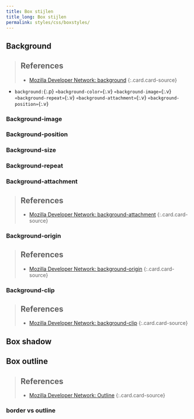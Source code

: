 ```yaml
---
title: Box stijlen
title_long: Box stijlen
permalink: styles/css/boxstyles/
---
```


Background
----------


> References
> ---
> - [Mozilla Developer Network: background](https://developer.mozilla.org/nl/docs/Web/CSS/background)
{:.card.card-source}

- `background:`{:.p} `«background-color»`{:.v} `«background-image»`{:.v} `«background-repeat»`{:.v} `«background-attachment»`{:.v} `«background-position»`{:.v}

### Background-image

### Background-position

### Background-size

### Background-repeat

### Background-attachment


> References
> ---
> - [Mozilla Developer Network: background-attachment](https://developer.mozilla.org/en-US/docs/Web/CSS/background-attachment)
{:.card.card-source}

### Background-origin

> References
> ---
> - [Mozilla Developer Network: background-origin](https://developer.mozilla.org/en-US/docs/Web/CSS/background-origin)
{:.card.card-source}

### Background-clip

> References
> ---
> - [Mozilla Developer Network: background-clip](https://developer.mozilla.org/en-US/docs/Web/CSS/background-clip)
{:.card.card-source}

Box shadow
----------

Box outline
-----------

> References
> ---
> - [Mozilla Developer Network: Outline]( https://developer.mozilla.org/en-US/docs/Web/CSS/outline)
{:.card.card-source}

### border vs outline